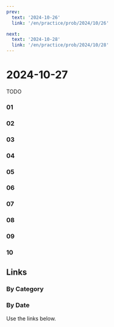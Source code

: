 ```yaml
---
prev:
  text: '2024-10-26'
  link: '/en/practice/prob/2024/10/26'

next:
  text: '2024-10-28'
  link: '/en/practice/prob/2024/10/28'
---
```


# 2024-10-27

TODO

### 01

### 02

### 03

### 04

### 05

### 06

### 07

### 08

### 09

### 10

## Links

[<Badge type="tip" text="Check Solution"/>](/en/learning/prob/2024/10/27)

### By Category

[<Badge type="tip" text="<--"/>](/en/practice/prob/2024/10/23)
[<Badge type="tip" text="Calendar"/>](/en/practice/calendar/2024/10)
[<Badge type="info" text="-->"/>](/en/practice/prob/2024/10/30)

### By Date

Use the links below.
